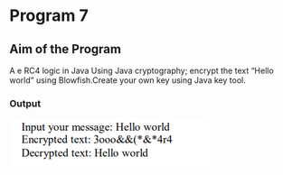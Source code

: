 # Program 7

## Aim of the Program

A e RC4 logic in Java Using Java cryptography; encrypt the text “Hello world”
using Blowfish.Create your own key using Java key tool.


### Output

![output](program7_Output.png)

